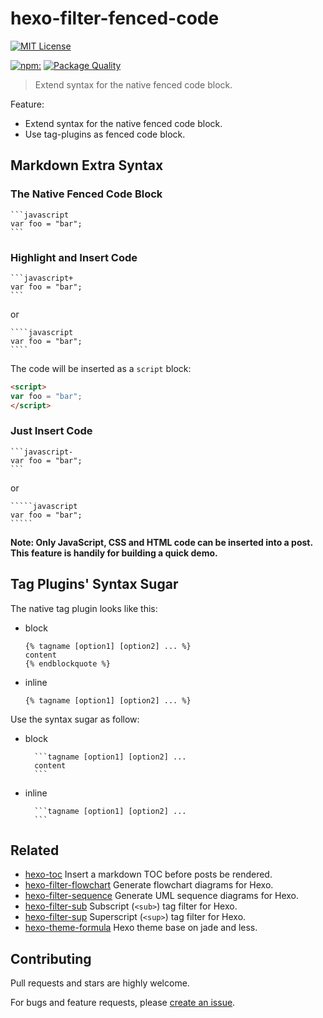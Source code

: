 # hexo-filter-fenced-code

[![MIT License](https://img.shields.io/badge/license-MIT_License-green.svg?style=flat-square)](https://github.com/bubkoo/hexo-filter-fenced-code/blob/master/LICENSE)

[![npm:](https://img.shields.io/npm/v/hexo-filter-fenced-code.svg?style=flat-square)](https://www.npmjs.com/packages/hexo-filter-fenced-code)
[![Package Quality](http://npm.packagequality.com/shield/hexo-toc.svg)](http://packagequality.com/#?package=hexo-filter-fenced-code)

> Extend syntax for the native fenced code block.

Feature:

- Extend syntax for the native fenced code block.
- Use tag-plugins as fenced code block.

## Markdown Extra Syntax

### The Native Fenced Code Block

    ```javascript
    var foo = "bar";
    ```

### Highlight and Insert Code

    ```javascript+
    var foo = "bar";
    ```

or

    ````javascript
    var foo = "bar";
    ````




The code will be inserted as a `script` block:

```html
<script>
var foo = "bar";
</script>
```

### Just Insert Code

    ```javascript-
    var foo = "bar";
    ```

or

    `````javascript
    var foo = "bar";
    `````


**Note: Only JavaScript, CSS and HTML code can be inserted into a post. This feature is handily for building a quick demo.**


## Tag Plugins' Syntax Sugar

The native tag plugin looks like this:

- block

  ```swig
  {% tagname [option1] [option2] ... %}
  content
  {% endblockquote %}
  ```

- inline

  ```swig
  {% tagname [option1] [option2] ... %}
  ```
  
Use the syntax sugar as follow:

- block

        ```tagname [option1] [option2] ... 
        content
        ```


- inline

        ```tagname [option1] [option2] ...
        ```

## Related

- [hexo-toc](https://github.com/bubkoo/hexo-toc) Insert a markdown TOC before posts be rendered.
- [hexo-filter-flowchart](https://github.com/bubkoo/hexo-filter-flowchart) Generate flowchart diagrams for Hexo.
- [hexo-filter-sequence](https://github.com/bubkoo/hexo-filter-sequence) Generate UML sequence diagrams for Hexo.
- [hexo-filter-sub](https://github.com/bubkoo/hexo-filter-sub) Subscript (`<sub>`) tag filter for Hexo.
- [hexo-filter-sup](https://github.com/bubkoo/hexo-filter-sup) Superscript (`<sup>`) tag filter for Hexo.
- [hexo-theme-formula](https://github.com/bubkoo/hexo-theme-formula) Hexo theme base on jade and less.

## Contributing

Pull requests and stars are highly welcome.

For bugs and feature requests, please [create an issue](https://github.com/bubkoo/hexo-filter-fenced-code/issues/new).
